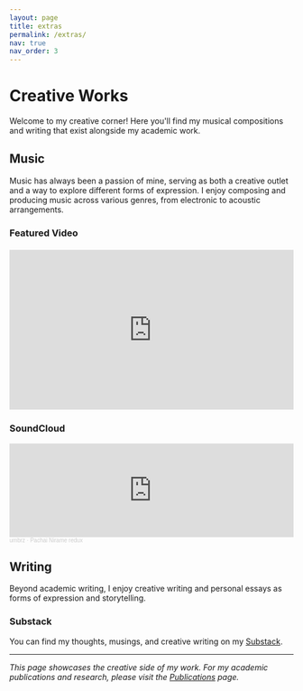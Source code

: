 ```yaml
---
layout: page
title: extras
permalink: /extras/
nav: true
nav_order: 3
---
```


# Creative Works

Welcome to my creative corner! Here you'll find my musical compositions and writing that exist alongside my academic work.

## Music

Music has always been a passion of mine, serving as both a creative outlet and a way to explore different forms of expression. I enjoy composing and producing music across various genres, from electronic to acoustic arrangements.

### Featured Video

<div class="video-container" style="position: relative; padding-bottom: 56.25%; height: 0; overflow: hidden; margin: 20px 0;">
  <iframe 
    src="https://www.youtube.com/embed/F4Dd2IW1aFU" 
    style="position: absolute; top: 0; left: 0; width: 100%; height: 100%; border: 0;" 
    allowfullscreen>
  </iframe>
</div>


### SoundCloud

<iframe width="100%" height="166" scrolling="no" frameborder="no" allow="autoplay" src="https://w.soundcloud.com/player/?url=https%3A//api.soundcloud.com/tracks/soundcloud%253Atracks%253A1290849727&color=%23ff5500&auto_play=false&hide_related=false&show_comments=true&show_user=true&show_reposts=false&show_teaser=true"></iframe><div style="font-size: 10px; color: #cccccc;line-break: anywhere;word-break: normal;overflow: hidden;white-space: nowrap;text-overflow: ellipsis; font-family: Interstate,Lucida Grande,Lucida Sans Unicode,Lucida Sans,Garuda,Verdana,Tahoma,sans-serif;font-weight: 100;"><a href="https://soundcloud.com/umbrz" title="umbrz" target="_blank" style="color: #cccccc; text-decoration: none;">umbrz</a> · <a href="https://soundcloud.com/umbrz/pachai-nirame-redo" title="Pachai Nirame redux" target="_blank" style="color: #cccccc; text-decoration: none;">Pachai Nirame redux</a></div>



## Writing

Beyond academic writing, I enjoy creative writing and personal essays as forms of expression and storytelling.

### Substack

You can find my thoughts, musings, and creative writing on my [Substack](https://substack.com/profile/176371536-ambreesh-parthasarathy?r=2x095c&utm_campaign=profile&utm_medium=profile-page).

---

*This page showcases the creative side of my work. For my academic publications and research, please visit the [Publications](/publications/) page.*
